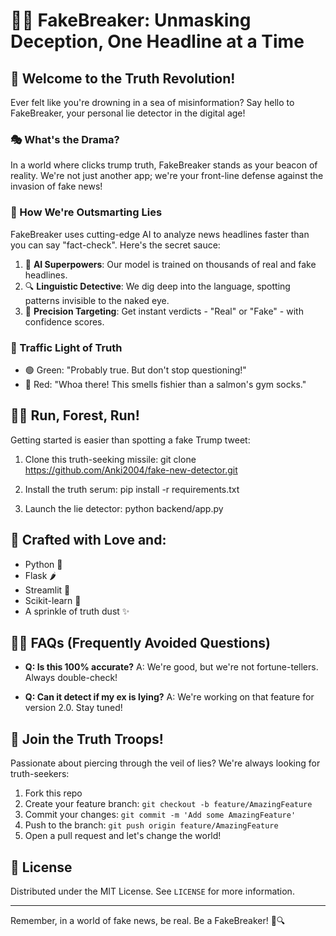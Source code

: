 # 🕵️‍♂️ FakeBreaker: Unmasking Deception, One Headline at a Time



## 🚀 Welcome to the Truth Revolution!

Ever felt like you're drowning in a sea of misinformation? Say hello to FakeBreaker, your personal lie detector in the digital age!

### 🎭 What's the Drama?

In a world where clicks trump truth, FakeBreaker stands as your beacon of reality. We're not just another app; we're your front-line defense against the invasion of fake news!

### 🧠 How We're Outsmarting Lies

FakeBreaker uses cutting-edge AI to analyze news headlines faster than you can say "fact-check". Here's the secret sauce:

1. 🤖 **AI Superpowers**: Our model is trained on thousands of real and fake headlines.
2. 🔍 **Linguistic Detective**: We dig deep into the language, spotting patterns invisible to the naked eye.
3. 🎯 **Precision Targeting**: Get instant verdicts - "Real" or "Fake" - with confidence scores.

### 🚦 Traffic Light of Truth

- 🟢 Green: "Probably true. But don't stop questioning!"
- 🔴 Red: "Whoa there! This smells fishier than a salmon's gym socks."

## 🏃‍♂️ Run, Forest, Run!

Getting started is easier than spotting a fake Trump tweet:

1. Clone this truth-seeking missile:
git clone https://github.com/Anki2004/fake-new-detector.git

2. Install the truth serum:
pip install -r requirements.txt

3. Launch the lie detector:
python backend/app.py

## 🎨 Crafted with Love and:

- Python 🐍
- Flask 🌶️
- Streamlit 🌊
- Scikit-learn 🧠
- A sprinkle of truth dust ✨

## 🙋‍♀️ FAQs (Frequently Avoided Questions)

- **Q: Is this 100% accurate?**
A: We're good, but we're not fortune-tellers. Always double-check!

- **Q: Can it detect if my ex is lying?**
A: We're working on that feature for version 2.0. Stay tuned!

## 🤝 Join the Truth Troops!

Passionate about piercing through the veil of lies? We're always looking for truth-seekers:

1. Fork this repo
2. Create your feature branch: `git checkout -b feature/AmazingFeature`
3. Commit your changes: `git commit -m 'Add some AmazingFeature'`
4. Push to the branch: `git push origin feature/AmazingFeature`
5. Open a pull request and let's change the world!

## 📜 License

Distributed under the MIT License. See `LICENSE` for more information.

---

Remember, in a world of fake news, be real. Be a FakeBreaker! 💪🔍
